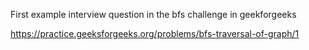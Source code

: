 First example interview question in the bfs challenge in geekforgeeks

https://practice.geeksforgeeks.org/problems/bfs-traversal-of-graph/1
